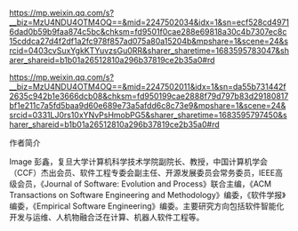 

https://mp.weixin.qq.com/s?__biz=MzU4NDU4OTM4OQ==&mid=2247502034&idx=1&sn=ecf528cd49716dad0b59b9faa874c5bc&chksm=fd9501f0cae288e69818a30c4b7307ec8c15cddca27d4f2df1a2fc978f857ad075a80a15204b&mpshare=1&scene=24&srcid=0403cvSuxYgkKTYuvzsGu0RR&sharer_sharetime=1683595783047&sharer_shareid=b1b01a26512810a296b37819ce2b35a0#rd

https://mp.weixin.qq.com/s?__biz=MzU4NDU4OTM4OQ==&mid=2247502011&idx=1&sn=da55b731442f2635c942b1e3666dcb08&chksm=fd950199cae2888f79d797b83d29180817bf1e211c7a5fd5baa9d60e689e73a5afdd6c8c73e9&mpshare=1&scene=24&srcid=0331LJ0rs10xYNvPsHmobPG5&sharer_sharetime=1683595797450&sharer_shareid=b1b01a26512810a296b37819ce2b35a0#rd


作者简介



Image
彭鑫，复旦大学计算机科学技术学院副院长、教授，中国计算机学会（CCF）杰出会员、软件工程专委会副主任、开源发展委员会常务委员，IEEE高级会员，《Journal of Software: Evolution and Process》联合主编，《ACM Transactions on Software Engineering and Methodology》编委，《软件学报》编委，《Empirical Software Engineering》编委。主要研究方向包括软件智能化开发与运维、人机物融合泛在计算、机器人软件工程等。

